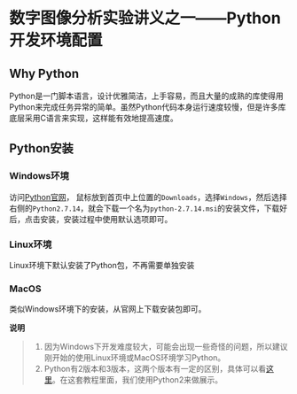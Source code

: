 # 数字图像分析实验讲义之一——Python开发环境配置



## Why Python
Python是一门脚本语言，设计优雅简洁，上手容易，而且大量的成熟的库使得用Python来完成任务异常的简单。虽然Python代码本身运行速度较慢，但是许多库底层采用C语言来实现，这样能有效地提高速度。

## Python安装
### Windows环境
访问[Python官网](https://www.python.org/)， 鼠标放到首页中上位置的`Downloads`，选择`Windows`，然后选择右侧的`Python2.7.14`，就会下载一个名为`python-2.7.14.msi`的安装文件，下载好后，点击安装，安装过程中使用默认选项即可。
### Linux环境
Linux环境下默认安装了Python包，不再需要单独安装
### MacOS
类似Windows环境下的安装，从官网上下载安装包即可。    


**说明**
> 1. 因为Windows下开发难度较大，可能会出现一些奇怪的问题，所以建议刚开始的使用Linux环境或MacOS环境学习Python。
> 2. Python有2版本和3版本，这两个版本有一定的区别，具体可以看[这里](https://wiki.python.org/moin/Python2orPython3)。在这套教程里面，我们使用Python2来做展示。
